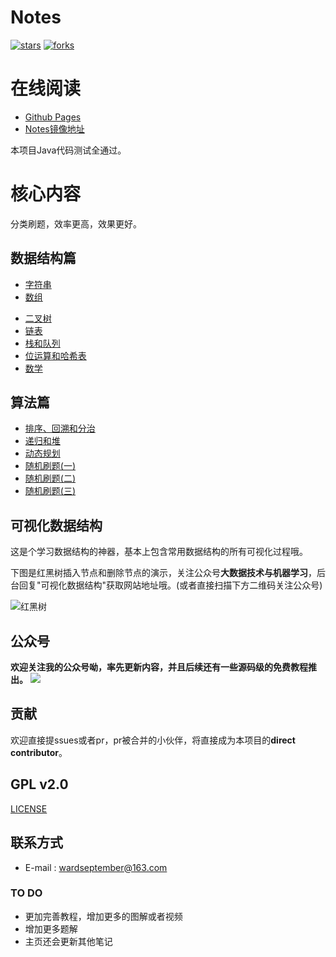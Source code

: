# Notes
[![stars](https://badgen.net/github/stars/wardseptember/notes?icon=github&color=4ab8a1)](https://github.com/wardseptember/notes) [![forks](https://badgen.net/github/forks/wardseptember/notes?icon=github&color=4ab8a1)](<https://github.com/wardseptember/notes>)

# 在线阅读

* [Github Pages](https://wardseptember.github.io/notes/#/)
* [Notes镜像地址](https://wardseptember.gitee.io/mynotes)

本项目Java代码测试全通过。

# 核心内容

分类刷题，效率更高，效果更好。

## 数据结构篇

* [字符串](/docs/剑指Offer/字符串.md)
* [数组](docs/剑指Offer/数组.md)

- [二叉树](/docs/剑指Offer/树.md)
- [链表](/docs/剑指Offer/链表.md)
- [栈和队列](/docs/剑指Offer/栈和队列.md)
- [位运算和哈希表](/docs/剑指Offer/位运算和哈希表.md)
- [数学](/docs/剑指Offer/数学.md)

## 算法篇

- [排序、回溯和分治](docs/剑指Offer/排序、回溯和分治.md)
- [递归和堆](docs/剑指Offer/递归和堆.md)
- [动态规划](/docs/剑指Offer/动态规划.md)
- [随机刷题(一)](/docs/剑指Offer/随机刷题(一).md)
- [随机刷题(二)](/docs/剑指Offer/随机刷题(二).md)
- [随机刷题(三)](/docs/剑指Offer/随机刷题(三).md)

## 可视化数据结构
这是个学习数据结构的神器，基本上包含常用数据结构的所有可视化过程哦。

下图是红黑树插入节点和删除节点的演示，关注公众号**大数据技术与机器学习**，后台回复"可视化数据结构"获取网站地址哦。(或者直接扫描下方二维码关注公众号)



![红黑树](https://wardseptember.gitee.io/mynotes/media/red-black-tree.gif)

## 公众号

**欢迎关注我的公众号呦，率先更新内容，并且后续还有一些源码级的免费教程推出。**
![](http://wardseptember.club/Fsis2Lao1zRA-RpbsTEDA0_z04wb)

## 贡献

欢迎直接提ssues或者pr，pr被合并的小伙伴，将直接成为本项目的**direct contributor**。

## GPL v2.0

[LICENSE](https://github.com/wardseptember/notes/blob/master/LICENSE)

## 联系方式

- E-mail : <wardseptember@163.com>

### TO DO

* 更加完善教程，增加更多的图解或者视频
* 增加更多题解
* 主页还会更新其他笔记